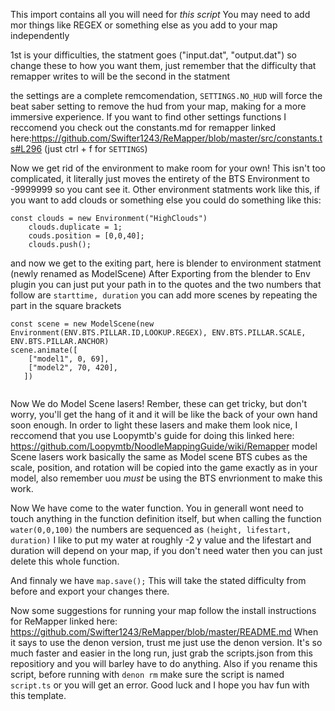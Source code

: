 This import contains all you will need for *this script*  You may need to add mor things like REGEX or something else as you add to your map independently

1st is your difficulties, the statment goes ("input.dat", "output.dat")  so change these to  how you want them, just remember that the difficulty that remapper writes  to will be the second in the statment

the settings are a complete remcomendation, `SETTINGS.NO_HUD` will force the beat saber setting to remove the hud from your map, making for a more immersive experience.  If you want to find other settings functions I reccomend you check out the constants.md for remapper linked here:https://github.com/Swifter1243/ReMapper/blob/master/src/constants.ts#L296 (just ctrl +  f for `SETTINGS`)

Now we get rid of the environment to make room for your own!  This isn't too complicated, it literally just moves the entirety of the BTS Environment to -9999999 so you cant see it.  Other environment statments work like this, if you want to add clouds or something else you could do something like this: 
```
const clouds = new Environment("HighClouds")
    clouds.duplicate = 1;
    couds.position = [0,0,40];
    clouds.push();
 ```

and now we get to the exiting part, here is blender to environment statment (newly renamed as ModelScene)  After Exporting from the blender to Env plugin you can just put your path in to the quotes and the two numbers  that follow are `starttime, duration`  you can add more scenes by repeating the part in the square brackets





```
const scene = new ModelScene(new Environment(ENV.BTS.PILLAR.ID,LOOKUP.REGEX), ENV.BTS.PILLAR.SCALE, ENV.BTS.PILLAR.ANCHOR)
scene.animate([
    ["model1", 0, 69],
    ["model2", 70, 420],
   ])
   
```
Now We do Model Scene lasers!
Rember, these can get tricky, but don't worry, you'll get the hang of it and it will be like the back of your own hand soon enough.  In order to light these lasers and make them look nice, I reccomend that you use Loopymtb's guide for doing this linked here: https://github.com/Loopymtb/NoodleMappingGuide/wiki/Remapper
model Scene lasers work basically the same as Model scene BTS cubes as the scale, position, and rotation will be copied into the game exactly as in your model, also remember uou *must* be using the BTS envrionment to make this work.

Now We have come to the water function.  You in generall wont need to touch anything in the function definition itself, but when calling the function `water(0,0,100)` the numbers are sequenced as `(height, lifestart, duration)` I like to put my water at roughly -2 y value and the lifestart and duration will depend on your map, if you don't need water then you can just delete this whole function.

And finnaly we have `map.save();` This will take the stated difficulty from before and export your changes there.

Now some suggestions for running your map follow the install instructions for ReMapper linked here: https://github.com/Swifter1243/ReMapper/blob/master/README.md
When it says to use the denon version, trust me just use the denon version.  It's so much faster and easier in the long run, just grab the scripts.json from this repositiory and you will barley have to do anything.  Also if you rename this script, before running with `denon rm` make sure the script is named `script.ts` or you will get an error.  Good luck and I hope you hav fun with this template.
